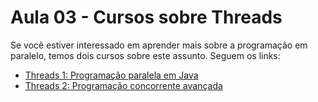 # Aula 03 - Cursos sobre Threads

Se você estiver interessado em aprender mais sobre a programação em paralelo, temos dois cursos sobre este assunto. Seguem os links:

- [Threads 1: Programação paralela em Java](https://cursos.alura.com.br/course/threads-java-1)
- [Threads 2: Programação concorrente avançada](https://cursos.alura.com.br/course/threads-java-2)